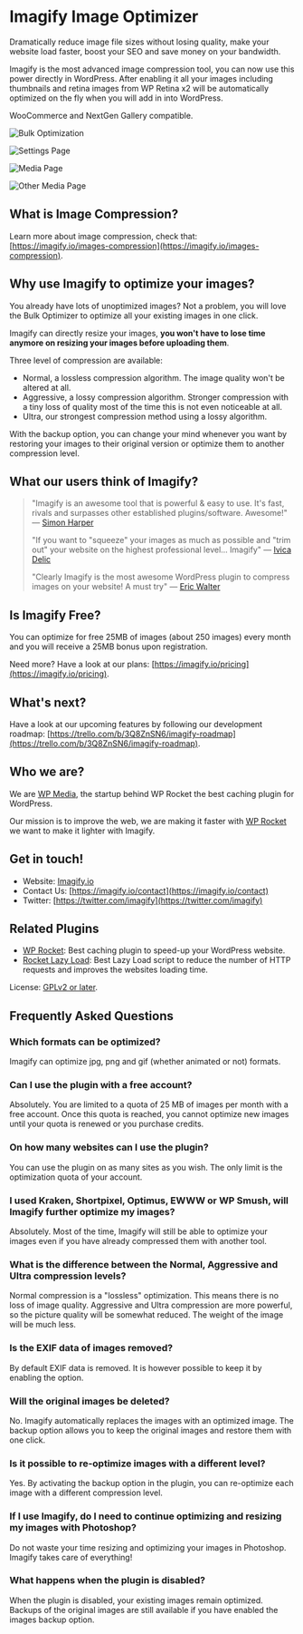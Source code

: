 # Imagify Image Optimizer

Dramatically reduce image file sizes without losing quality, make your website load faster, boost your SEO and save money on your bandwidth.

Imagify is the most advanced image compression tool, you can now use this power directly in WordPress.
After enabling it all your images including thumbnails and retina images from WP Retina x2 will be automatically optimized on the fly when you will add in into WordPress.

WooCommerce and NextGen Gallery compatible.

![Bulk Optimization](https://ps.w.org/imagify/assets/screenshot-1.png "Bulk Optimization")

![Settings Page](https://ps.w.org/imagify/assets/screenshot-2.png "Settings Page")

![Media Page](https://ps.w.org/imagify/assets/screenshot-3.png "Media Page")

![Other Media Page](https://ps.w.org/imagify/assets/screenshot-4.png "Other Media Page")

## What is Image Compression?

Learn more about image compression, check that: [https://imagify.io/images-compression](https://imagify.io/images-compression).

## Why use Imagify to optimize your images?

You already have lots of unoptimized images? Not a problem, you will love the Bulk Optimizer to optimize all your existing images in one click.

Imagify can directly resize your images, **you won't have to lose time anymore on resizing your images before uploading them**.

Three level of compression are available:

- Normal, a lossless compression algorithm. The image quality won't be altered at all.
- Aggressive, a lossy compression algorithm. Stronger compression with a tiny loss of quality most of the time this is not even noticeable at all.
- Ultra, our strongest compression method using a lossy algorithm.

With the backup option, you can change your mind whenever you want by restoring your images to their original version or optimize them to another compression level.

## What our users think of Imagify?

> "Imagify is an awesome tool that is powerful & easy to use. It's fast, rivals and surpasses other established plugins/software. Awesome!" — [Simon Harper](https://twitter.com/SRHDesign/status/663758140505235456)
>
> "If you want to "squeeze" your images as much as possible and "trim out" your website on the highest professional level... Imagify" — [Ivica Delic](https://twitter.com/Free_LanceTools/status/685503950909476865)
>
> "Clearly Imagify is the most awesome WordPress plugin to compress images on your website! A must try" — [Eric Walter](https://twitter.com/EricWaltR/status/679053496382038016)
>

## Is Imagify Free?

You can optimize for free 25MB of images (about 250 images) every month and you will receive a 25MB bonus upon registration.

Need more? Have a look at our plans: [https://imagify.io/pricing](https://imagify.io/pricing).

## What's next?

Have a look at our upcoming features by following our development roadmap: [https://trello.com/b/3Q8ZnSN6/imagify-roadmap](https://trello.com/b/3Q8ZnSN6/imagify-roadmap).

## Who we are?

We are [WP Media](https://wp-media.me/), the startup behind WP Rocket the best caching plugin for WordPress.

Our mission is to improve the web, we are making it faster with [WP Rocket](https://wp-rocket.me/) we want to make it lighter with Imagify.

## Get in touch!

* Website: [Imagify.io](https://imagify.io)
* Contact Us: [https://imagify.io/contact](https://imagify.io/contact)
* Twitter: [https://twitter.com/imagify](https://twitter.com/imagify)

## Related Plugins
* [WP Rocket](https://wp-rocket.me/): Best caching plugin to speed-up your WordPress website.
* [Rocket Lazy Load](https://wordpress.org/plugins/rocket-lazy-load/): Best Lazy Load script to reduce the number of HTTP requests and improves the websites loading time.

License: [GPLv2 or later](http://www.gnu.org/licenses/gpl-2.0.html).

## Frequently Asked Questions

### Which formats can be optimized?

Imagify can optimize jpg, png and gif (whether animated or not) formats.

### Can I use the plugin with a free account?

Absolutely. You are limited to a quota of 25 MB of images per month with a free account. Once this quota is reached, you cannot optimize new images until your quota is renewed or you purchase credits.

### On how many websites can I use the plugin?

You can use the plugin on as many sites as you wish. The only limit is the optimization quota of your account.

### I used Kraken, Shortpixel, Optimus, EWWW or WP Smush, will Imagify further optimize my images?

Absolutely. Most of the time, Imagify will still be able to optimize your images even if you have already compressed them with another tool.

### What is the difference between the Normal, Aggressive and Ultra compression levels?

Normal compression is a "lossless" optimization. This means there is no loss of image quality. Aggressive and Ultra compression are more powerful, so the picture quality will be somewhat reduced. The weight of the image will be much less.

### Is the EXIF data of images removed?

By default EXIF data is removed. It is however possible to keep it by enabling the option.

### Will the original images be deleted?

No. Imagify automatically replaces the images with an optimized image. The backup option allows you to keep the original images and restore them with one click.

### Is it possible to re-optimize images with a different level?

Yes. By activating the backup option in the plugin, you can re-optimize each image with a different compression level.

### If I use Imagify, do I need to continue optimizing and resizing my images with Photoshop?

Do not waste your time resizing and optimizing your images in Photoshop. Imagify takes care of everything!

### What happens when the plugin is disabled?

When the plugin is disabled, your existing images remain optimized. Backups of the original images are still available if you have enabled the images backup option.
